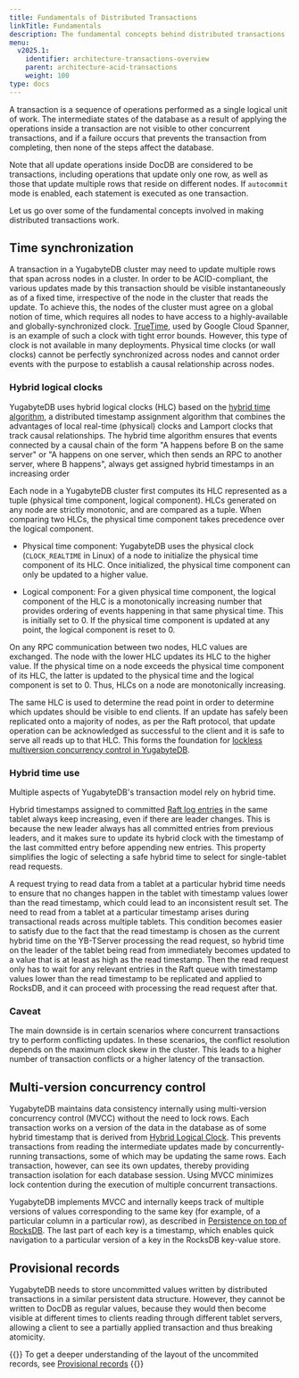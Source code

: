 ```yaml
---
title: Fundamentals of Distributed Transactions
linkTitle: Fundamentals
description: The fundamental concepts behind distributed transactions
menu:
  v2025.1:
    identifier: architecture-transactions-overview
    parent: architecture-acid-transactions
    weight: 100
type: docs
---
```


A transaction is a sequence of operations performed as a single logical unit of work. The intermediate states of the database as a result of applying the operations inside a transaction are not visible to other concurrent transactions, and if a failure occurs that prevents the transaction from completing, then none of the steps affect the database.

Note that all update operations inside DocDB are considered to be transactions, including operations that update only one row, as well as those that update multiple rows that reside on different nodes. If `autocommit` mode is enabled, each statement is executed as one transaction.

Let us go over some of the fundamental concepts involved in making distributed transactions work.

## Time synchronization

A transaction in a YugabyteDB cluster may need to update multiple rows that span across nodes in a cluster. In order to be ACID-compliant, the various updates made by this transaction should be visible instantaneously as of a fixed time, irrespective of the node in the cluster that reads the update. To achieve this, the nodes of the cluster must agree on a global notion of time, which requires all nodes to have access to a highly-available and globally-synchronized clock. [TrueTime](https://cloud.google.com/spanner/docs/true-time-external-consistency), used by Google Cloud Spanner, is an example of such a clock with tight error bounds. However, this type of clock is not available in many deployments. Physical time clocks (or wall clocks) cannot be perfectly synchronized across nodes and cannot order events with the purpose to establish a causal relationship across nodes.

### Hybrid logical clocks

YugabyteDB uses hybrid logical clocks (HLC) based on the [hybrid time algorithm](http://users.ece.utexas.edu/~garg/pdslab/david/hybrid-time-tech-report-01.pdf), a distributed timestamp assignment algorithm that combines the advantages of local real-time (physical) clocks and Lamport clocks that track causal relationships. The hybrid time algorithm ensures that events connected by a causal chain of the form "A happens before B on the same server" or "A happens on one server, which then sends an RPC to another server, where B happens", always get assigned hybrid timestamps in an increasing order

Each node in a YugabyteDB cluster first computes its HLC represented as a tuple (physical time component, logical component). HLCs generated on any node are strictly monotonic, and are compared as a tuple. When comparing two HLCs, the physical time component takes precedence over the logical component.

* Physical time component: YugabyteDB uses the physical clock (`CLOCK_REALTIME` in Linux) of a node to initialize the physical time component of its HLC. Once initialized, the physical time component can only be updated to a higher value.

* Logical component: For a given physical time component, the logical component of the HLC is a monotonically increasing number that provides ordering of events happening in that same physical time. This is initially set to 0. If the physical time component is updated at any point, the logical component is reset to 0.

On any RPC communication between two nodes, HLC values are exchanged. The node with the lower HLC updates its HLC to the higher value. If the physical time on a node exceeds the physical time component of its HLC, the latter is updated to the physical time and the logical component is set to 0. Thus, HLCs on a node are monotonically increasing.

The same HLC is used to determine the read point in order to determine which updates should be visible to end clients. If an update has safely been replicated onto a majority of nodes, as per the Raft protocol, that update operation can be acknowledged as successful to the client and it is safe to serve all reads up to that HLC. This forms the foundation for [lockless multiversion concurrency control in YugabyteDB](#multi-version-concurrency-control).

### Hybrid time use

Multiple aspects of YugabyteDB's transaction model rely on hybrid time.

Hybrid timestamps assigned to committed [Raft log entries](../../docdb-replication/raft#log-entries) in the same tablet always keep increasing, even if there are leader changes. This is because the new leader always has all committed entries from previous leaders, and it makes sure to update its hybrid clock with the timestamp of the last committed entry before appending new entries. This property simplifies the logic of selecting a safe hybrid time to select for single-tablet read requests.

A request trying to read data from a tablet at a particular hybrid time needs to ensure that no changes happen in the tablet with timestamp values lower than the read timestamp, which could lead to an inconsistent result set. The need to read from a tablet at a particular timestamp arises during transactional reads across multiple tablets. This condition becomes easier to satisfy due to the fact that the read timestamp is chosen as the current hybrid time on the YB-TServer processing the read request, so hybrid time on the leader of the tablet being read from immediately becomes updated to a value that is at least as high as the read timestamp. Then the read request only has to wait for any relevant entries in the Raft queue with timestamp values lower than the read timestamp to be replicated and applied to RocksDB, and it can proceed with processing the read request after that.

### Caveat

The main downside is in certain scenarios where concurrent transactions try to perform conflicting updates. In these scenarios, the conflict resolution depends on the maximum clock skew in the cluster. This leads to a higher number of transaction conflicts or a higher latency of the transaction.

## Multi-version concurrency control

YugabyteDB maintains data consistency internally using multi-version concurrency control (MVCC) without the need to lock rows. Each transaction works on a version of the data in the database as of some hybrid timestamp that is derived from [Hybrid Logical Clock](#hybrid-logical-clocks). This prevents transactions from reading the intermediate updates made by concurrently-running transactions, some of which may be updating the same rows. Each transaction, however, can see its own updates, thereby providing transaction isolation for each database session. Using MVCC minimizes lock contention during the execution of multiple concurrent transactions.

YugabyteDB implements MVCC and internally keeps track of multiple versions of values corresponding to the same key (for example, of a particular column in a particular row), as described in [Persistence on top of RocksDB](../../docdb/data-model). The last part of each key is a timestamp, which enables quick navigation to a particular version of a key in the RocksDB key-value store.

## Provisional records

YugabyteDB needs to store uncommitted values written by distributed transactions in a similar persistent data structure. However, they cannot be written to DocDB as regular values, because they would then become visible at different times to clients reading through different tablet servers, allowing a client to see a partially applied transaction and thus breaking atomicity.

{{<lead link="../distributed-txns#provisional-records">}}
To get a deeper understanding of the layout of the uncommited records, see [Provisional records](../distributed-txns#provisional-records)
{{</lead>}}
